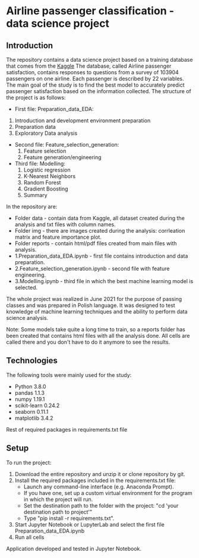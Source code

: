 # Airline passenger classification - data science project

## Introduction

The repository contains a data science project based on a training database that comes from the [Kaggle](https://www.kaggle.com/teejmahal20/airline-passenger-satisfaction)
The database, called Airline passenger satisfaction, contains responses to questions from a survey of 103904 passengers on one airline. Each passenger is described by 22 variables.
The main goal of the study is to find the best model to accurately predict passenger satisfaction based on the information collected. 
The structure of the project is as follows:
- First file: Preparation_data_EDA:
1. Introduction and development environment preparation
  2. Preparation data
  3. Exploratory Data analysis
- Second file: Feature_selection_generation:
  1. Feature selection
  2. Feature generation/engineering
- Third file: Modelling:
  1. Logistic regression
  2. K-Nearest Neighbors
  3. Random Forest
  4. Gradient Boosting
  5. Summary

In the repository are:
* Folder data - contain data from Kaggle, all dataset created during the analysis and txt files with column names.
* Folder img - there are images created during the analysis: corrleation matrix and feature importance plot.
* Folder reports - contain html/pdf files created from main files with analysis.
* 1.Preparation_data_EDA.ipynb - first file contains introduction and data preparation.
* 2.Feature_selection_generation.ipynb - second file with feature engineering.
* 3.Modelling.ipynb - third file in which the best machine learning model is selected.
 
The whole project was realized in June 2021 for the purpose of passing classes and was prepared in Polish language. It was designed to test knowledge of machine learning techniques and the ability to perform data science analysis.

Note:
Some models take quite a long time to train, so a reports folder has been created that contains html files with all the analysis done. All cells are called there and you don't have to do it anymore to see the results.

## Technologies

The following tools were mainly used for the study:
* Python 3.8.0
* pandas 1.1.3
* numpy 1.19.1
* scikit-learn 0.24.2
* seaborn 0.11.1
* matplotlib 3.4.2

Rest of required packages in requirements.txt file

## Setup
To run the project: 
1. Download the entire repository and unzip it or clone repository by git.
2. Install the required packages included in the requirements.txt file:
     * Launch any command-line interface (e.g. Anaconda Prompt).
     * If you have one, set up a custom virtual environment for the program in which the project will run.
     * Set the destination path to the folder with the project: "cd 'your destination path to project'"
     * Type "pip install -r requirements.txt".
3. Start Jupyter Notebook or LupyterLab and select the first file Preparation_data_EDA.ipynb
4. Run all cells

Application developed and tested in Jupyter Notebook. 
